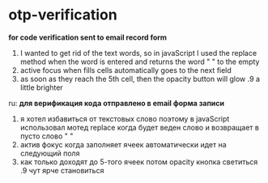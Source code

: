 # otp-verification
**for code verification sent to email record form**
1. I wanted to get rid of the text words, so in javaScript I used the replace method when the word is entered and returns the word " " to the empty
2. active focus when fills cells automatically goes to the next field
3. as soon as they reach the 5th cell, then the opacity button will glow .9 a little brighter

ru:
**для верификация кода отправлено в email форма записи**
1. я хотел избавиться от текстовых слово поэтому в javaScript использовал мотед replace когда будет веден слово и возвращает в пусто слово " "
2. актив фокус когда заполняет ячеек автоматически идет на следующий поля 
3. как только доходят до 5-того ячеек потом opacity кнопка светиться .9 чут ярче становиться
